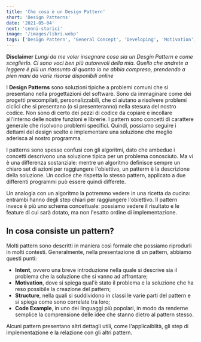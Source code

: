 ```yaml
---
title: 'Che cosa è un Design Pattern'
short: 'Design Patterns'
date: '2021-05-04'
next: 'cenni-storici'
image: '/images/libri.webp'
tags: ['Design Pattern', 'General Concept', 'Developing', 'Motivation', 'Structure', 'Software Design']
---
```


**Disclaimer** *Lungi da me voler insegnare cosa sia un Desgin Pattern e come sceglierlo. Ci sono voci ben più autorevoli della mia. Quello che andrete a leggere è più un riassunto di quanto io ne abbia compreso, prendendo a pien mani da varie risorse disponibili online*

I **Design Patterns** sono soluzioni tipiche a problemi comuni che si presentano nella progettazioni del software.
Sono da immaginare come dei progetti precompilati, personalizzabili, che ci aiutano a risolvere problemi ciclici che si presentano (o si presenteranno) nella stesura del nostro codice.
Non sono di certo dei pezzi di codice da copiare e incollare all'interno delle nostre funzioni e librerie. I pattern sono concetti di carattere generale che risolvono problemi specifici. Quindi, possiamo seguire i dettami del design scelto e implementare una soluzione che meglio aderisca al nostro programma.

I patterns sono spesso confusi con gli algoritmi, dato che ambedue i concetti descrivono una soluzione tipica per un problema conosciuto. Ma vi è una differenza sostanziale: mentre un algoritmo definisce sempre un chiaro set di azioni per raggiungere l'obiettivo, un patterm è la descrizione della soluzione. Un codice che rispetta lo stesso pattern, applicato a due differenti programmi può essere quindi differete.

Un analogia con un algoritmo la potremmo vedere in una ricetta da cucina: entrambi hanno degli step chiari per raggiungere l'obiettivo. Il pattern invece è più uno schema concettuale: possiamo vedere il risultato e le feature di cui sarà dotato, ma non l'esatto ordine di implementazione.

## In cosa consiste un pattern?
Molti pattern sono descritti in maniera così formale che possiamo riprodurli in molti contesti.
Generalmente, nella presentazione di un pattern, abbiamo questi punti:
- **Intent**, ovvero una breve introduzione nella quale si descrive sia il problema che la soluzione che si vanno ad affrontare;
- **Motivation**, dove si spiega qual'è stato il problema e la soluzione che ha reso possibile la creazione del pattern;
- **Structure**, nella quali si suddividono in classi le varie parti del pattern e si spiega come sono correlate tra loro;
- **Code Example**, in uno dei linguaggi più popolari, in modo da renderne semplice la comprensione delle idee che stanno dietro al pattern stesso.

Alcuni pattern presentano altri dettagli utili, come l'applicaiblità, gli step di implementazione e la relazione con gli altri pattern.